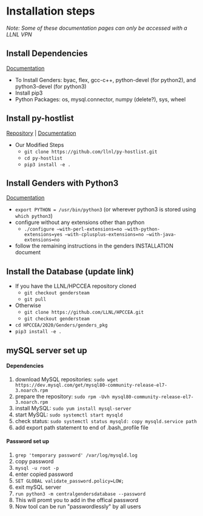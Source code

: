 # Installation steps

*Note: Some of these documentation pages can only be accessed with a LLNL VPN*

## Install Dependencies
[Documentation](https://lc.llnl.gov/confluence/display/HPCCEA/Dependencies)
- To Install Genders: byac, flex, gcc-c++, python-devel (for python2), and python3-devel (for python3)
- Install pip3
- Python Packages: os, mysql.connector, numpy (delete?), sys, wheel

## Install py-hostlist 
[Repository](https://github.com/LLNL/py-hostlist) | [Documentation](https://py-hostlist.readthedocs.io/en/latest/index.html)

- Our Modified Steps
    - `git clone https://github.com/llnl/py-hostlist.git`
    - `cd py-hostlist`
    - `pip3 install -e .`

## Install Genders with Python3
[Documentation](https://lc.llnl.gov/confluence/display/HPCCEA/Genders+Installation+with+Python3)
- `export PYTHON = /usr/bin/python3` (or wherever python3 is stored using `which python3`)
- configure without any extensions other than python
   - `./configure –with-perl-extensions=no –with-python-extensions=yes –with-cplusplus-extensions=no –with-java-extensions=no`
- follow the remaining instructions in the genders INSTALLATION document

## Install the Database (update link)
- If you have the LLNL/HPCCEA repository cloned
   - `git checkout gendersteam`
   - `git pull`
- Otherwise
   - `git clone https://github.com/LLNL/HPCCEA.git`
   - `git checkout gendersteam`
- `cd HPCCEA/2020/Genders/genders_pkg`
- `pip3 install -e . `

## mySQL server set up 

#### Dependencies 
1. download MySQL repositories: `sudo wget https://dev.mysql.com/get/mysql80-community-release-el7-3.noarch.rpm`
2. prepare the repository: `sudo rpm -Uvh mysql80-community-release-el7-3.noarch.rpm`
3. install MySQL: `sudo yum install mysql-server`
4. start MySQL: `sudo systemctl start mysqld`
5. check status: `sudo systemctl status mysqld: copy mysqld.service path`
6. add export path statement to end of .bash_profile file

#### Password set up 
1. `grep 'temporary password' /var/log/mysqld.log`
2. copy password
3. `mysql -u root -p`
4. enter copied password 
5. `SET GLOBAL validate_password.policy=LOW;`
6. exit mySQL server
7. `run python3 -m centralgendersdatabase --password` 
8. This will promt you to add in the offical password 
9. Now tool can be run "passwordlessly" by all users 
